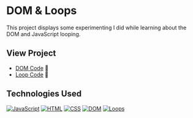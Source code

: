 # DOM & Loops

This project displays some experimenting I did while learning about the DOM and JavaScript looping.

## View Project
- [DOM Code](https://github.com/RyanBeiden/dom-loops/blob/master/main.js) 👀
- [Loop Code](https://github.com/RyanBeiden/dom-loops/blob/master/loops.js#L27-L33) 👀

## Technologies Used
[![JavaScript](https://img.shields.io/badge/-JavaScript-2c9fcc?style=flat-square)](#) [![HTML](https://img.shields.io/badge/-HTML-2c9fcc?style=flat-square)](#) [![CSS](https://img.shields.io/badge/-CSS-2c9fcc?style=flat-square)](#) [![DOM](https://img.shields.io/badge/-DOM-2c9fcc?style=flat-square)](#) [![Loops](https://img.shields.io/badge/-Loops-2c9fcc?style=flat-square)](#)
